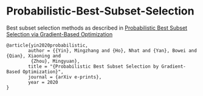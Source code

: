 # Probabilistic-Best-Subset-Selection

Best subset selection methods as described in [Probabilistic Best Subset Selection via Gradient-Based Optimization](https://arxiv.org/pdf/2006.06448.pdf)

```
@article{yin2020probabilistic,
        author = {{Yin}, Mingzhang and {Ho}, Nhat and {Yan}, Bowei and {Qian}, Xiaoning and
         {Zhou}, Mingyuan},
        title = "{Probabilistic Best Subset Selection by Gradient-Based Optimization}",
        journal = {arXiv e-prints},
        year = 2020
}
```
